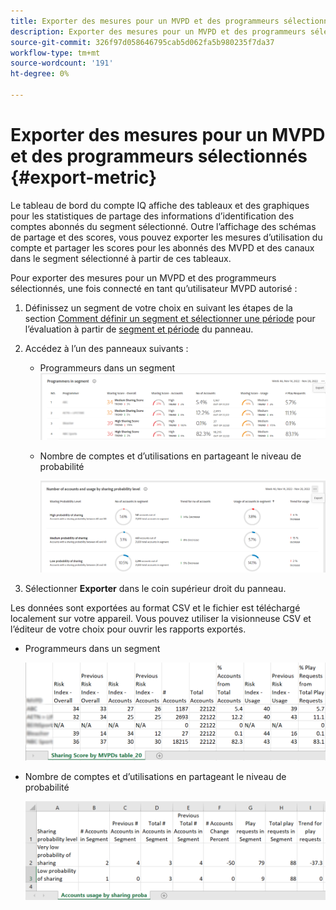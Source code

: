 ```yaml
---
title: Exporter des mesures pour un MVPD et des programmeurs sélectionnés
description: Exporter des mesures pour un MVPD et des programmeurs sélectionnés
source-git-commit: 326f97d058646795cab5d062fa5b980235f7da37
workflow-type: tm+mt
source-wordcount: '191'
ht-degree: 0%

---
```


# Exporter des mesures pour un MVPD et des programmeurs sélectionnés {#export-metric}

Le tableau de bord du compte IQ affiche des tableaux et des graphiques pour les statistiques de partage des informations d’identification des comptes abonnés du segment sélectionné. Outre l’affichage des schémas de partage et des scores, vous pouvez exporter les mesures d’utilisation du compte et partager les scores pour les abonnés des MVPD et des canaux dans le segment sélectionné à partir de ces tableaux.

Pour exporter des mesures pour un MVPD et des programmeurs sélectionnés, une fois connecté en tant qu’utilisateur MVPD autorisé :

1. Définissez un segment de votre choix en suivant les étapes de la section [Comment définir un segment et sélectionner une période](/help/AccountIQ/howto-select-segment-timeframe.md) pour l’évaluation à partir de [segment et période](/help/AccountIQ/segments-timeframe.md) du panneau.

1. Accédez à l’un des panneaux suivants :

   * Programmeurs dans un segment
      ![](assets/prog-segment-export-option.png)

   * Nombre de comptes et d’utilisations en partageant le niveau de probabilité

      ![](assets/progr-usage-panel-export.png)

1. Sélectionner **Exporter** dans le coin supérieur droit du panneau.

Les données sont exportées au format CSV et le fichier est téléchargé localement sur votre appareil. Vous pouvez utiliser la visionneuse CSV et l’éditeur de votre choix pour ouvrir les rapports exportés.

* Programmeurs dans un segment

   ![](assets/export-progr-in-seg.png)


* Nombre de comptes et d’utilisations en partageant le niveau de probabilité

   ![](assets/export-acc-usage.png)
